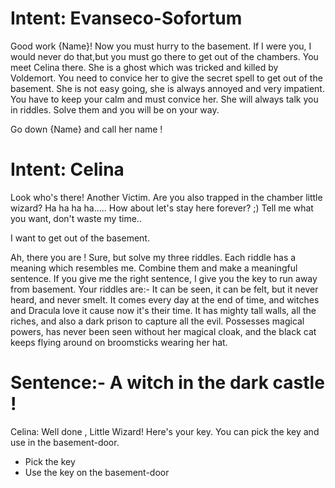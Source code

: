 # Intent: Evanseco-Sofortum

Good work {Name}! Now you must hurry to the basement. If I were you, I would never do that,but you must go there to get out of the chambers. You meet Celina there. She is a ghost which was tricked and killed by Voldemort.
You need to convice her to give the secret spell to get out of the basement. She is not easy going, she is always annoyed and very impatient. You have to keep your calm and must convice her. She will always talk you in riddles.
Solve them and you will be on your way.

Go down {Name} and call her name !

# Intent: Celina

Look who's there! Another Victim. Are you also trapped in the chamber little wizard? Ha ha ha ha.....
How about let's stay here forever? ;)
Tell me what you want, don't waste my time..

I want to get out of the basement.

Ah, there you are !
Sure, but solve my three riddles. Each riddle has a meaning which resembles me. Combine them and make a meaningful sentence. If you give me the right sentence, I give you the key to run away from basement. Your riddles are:-
It can be seen, it can be felt, but it never heard, and never smelt. It comes every day at the end of time, and witches and Dracula love it cause now it's their time.
It has mighty tall walls, all the riches, and also a dark prison to capture all the evil.
Possesses magical powers, has never been seen without her magical cloak, and the black cat keeps flying around on broomsticks wearing her hat.

# Sentence:- A witch in the dark castle !
Celina: Well done , Little Wizard! Here's your key. You can pick the key and use in the basement-door.

- Pick the key
- Use the key on the basement-door
